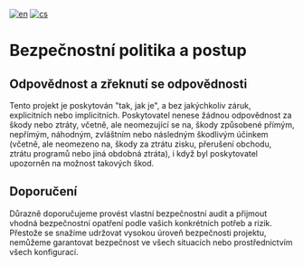 [![en](https://img.shields.io/badge/lang-en-red.svg)](https://github.com/PepikVaio/remarkable_Xovi_Extensins?tab=security-ov-file)
[![cs](https://img.shields.io/badge/lang-cs-springgreen.svg)](https://github.com/PepikVaio/remarkable_Xovi_Extensins/blob/main/.language_cs/SECURITY.cs.md)


# Bezpečnostní politika a postup


## Odpovědnost a zřeknutí se odpovědnosti

Tento projekt je poskytován "tak, jak je", a bez jakýchkoliv záruk, explicitních nebo implicitních. Poskytovatel nenese žádnou odpovědnost za škody nebo ztráty, včetně, ale neomezující se na, škody způsobené přímým, nepřímým, náhodným, zvláštním nebo následným škodlivým účinkem (včetně, ale neomezeno na, škody za ztrátu zisku, přerušení obchodu, ztrátu programů nebo jiná obdobná ztráta), i když byl poskytovatel upozorněn na možnost takových škod.

## Doporučení

Důrazně doporučujeme provést vlastní bezpečnostní audit a přijmout vhodná bezpečnostní opatření podle vašich konkrétních potřeb a rizik. Přestože se snažíme udržovat vysokou úroveň bezpečnosti projektu, nemůžeme garantovat bezpečnost ve všech situacích nebo prostřednictvím všech konfigurací.
